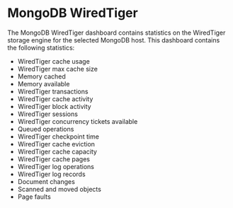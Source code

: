 # MongoDB WiredTiger

The MongoDB WiredTiger dashboard contains statistics on the WiredTiger
storage engine for the selected MongoDB host. This dashboard contains the
following statistics:

* WiredTiger cache usage
* WiredTiger max cache size
* Memory cached
* Memory available
* WiredTiger transactions
* WiredTiger cache activity
* WiredTiger block activity
* WiredTiger sessions
* WiredTiger concurrency tickets available
* Queued operations
* WiredTiger checkpoint time
* WiredTiger cache eviction
* WiredTiger cache capacity
* WiredTiger cache pages
* WiredTiger log operations
* WiredTiger log records
* Document changes
* Scanned and moved objects
* Page faults
